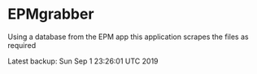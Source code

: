 # EPMgrabber
Using a database from the EPM app this application scrapes the files as required


Latest backup: Sun Sep 1 23:26:01 UTC 2019
